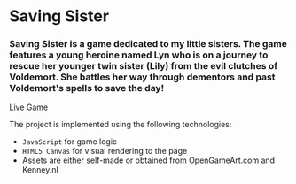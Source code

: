# Saving Sister

### Saving Sister is a game dedicated to my little sisters. The game features a young heroine named Lyn who is on a journey to rescue her younger twin sister (Lily) from the evil clutches of Voldemort. She battles her way through dementors and past Voldemort's spells to save the day!

[Live Game](http://kevin-dam.co/Saving-Sister)

The project is implemented using the following technologies:
- `JavaScript` for game logic
- `HTML5 Canvas` for visual rendering to the page
- Assets are either self-made or obtained from OpenGameArt.com and Kenney.nl
